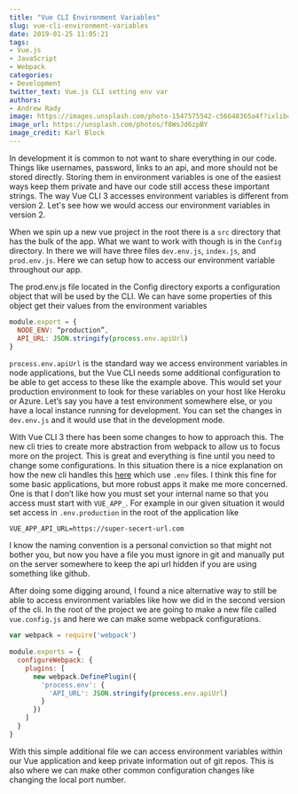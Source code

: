```yaml
---
title: "Vue CLI Environment Variables"
slug: vue-cli-environment-variables
date: 2019-01-25 11:05:21
tags:
- Vue.js
- JavaScript
- Webpack
categories:
- Development
twitter_text: Vue.js CLI setting env var
authors: 
- Andrew Rady
image: https://images.unsplash.com/photo-1547575542-c56648365a4f?ixlib=rb-1.2.1&ixid=eyJhcHBfaWQiOjEyMDd9&auto=format&fit=crop&w=1350&q=80
image_url: https://unsplash.com/photos/f8WsJd6zpBY
image_credit: Karl Block
---
```


In development it is common to not want to share everything in our code. Things like usernames, password, links to an api, and more should not be stored directly. Storing them in environment variables is one of the easiest ways keep them private and have our code still access these important strings. The way Vue CLI 3 accesses environment variables is different from version 2. Let's see how we would access our environment variables in version 2.

When we spin up a new vue project in the root there is a `src` directory that has the bulk of the app. What we want to work with though is in the `Config` directory. In there we will have three files `dev.env.js`, `index.js`, and `prod.env.js`. Here we can setup how to access our environment variable throughout our app.

The prod.env.js file located in the Config directory exports a configuration object that will be used by the CLI. We can have some properties of this object get their values from the environment variables

```javascript
module.export = {
  NODE_ENV: “production”,
  API_URL: JSON.stringify(process.env.apiUrl)
}
```

`process.env.apiUrl` is the standard way we access environment variables in node applications, but the Vue CLI needs some additional configuration to be able to get access to these like the example above. This would set your production environment to look for these variables on your host like Heroku or Azure. Let’s say you have a test environment somewhere else, or you have a local instance running for development. You can set the changes in `dev.env.js` and it would use that in the development mode. 

With Vue CLI 3 there has been some changes to how to approach this. The new cli tries to create more abstraction from webpack to allow us to focus more on the project. This is great and everything is fine until you need to change some configurations. In this situation there is a nice explanation on how the new cli handles this [here]( https://cli.vuejs.org/guide/mode-and-env.html) which use `.env` files. I think this fine for some basic applications, but more robust apps it make me more concerned. One is that I don’t like how you must set your internal name so that you access must start with `VUE_APP_`. For example in our given situation it would set access in `.env.production` in the root of the application like

```
VUE_APP_API_URL=https://super-secert-url.com
```

I know the naming convention is a personal conviction so that might not bother you, but now you have a file you must ignore in git and manually put on the server somewhere to keep the api url hidden if you are using something like github.  

After doing some digging around, I found a nice alternative way to still be able to access environment variables like how we did in the second version of the cli. In the root of the project we are going to make a new file called `vue.config.js` and here we can make some webpack configurations.

```javascript
var webpack = require('webpack')
	
module.exports = {
  configureWebpack: {
    plugins: [
      new webpack.DefinePlugin({
        'process.env': {
          'API_URL': JSON.stringify(process.env.apiUrl)
        }
      })
    ]
  }
}

```

With this simple additional file we can access environment variables within our Vue application and keep private information out of git repos. This is also where we can make other common configuration changes like changing the local port number.
